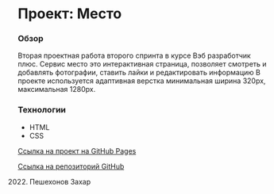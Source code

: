 # Проект: Место

### Обзор
Вторая проектная работа второго спринта в курсе Вэб разработчик плюс.
Сервис место это интерактивная страница, позволяет смотреть и добавлять фотографии, ставить лайки и редактировать информацию
В проекте используется адаптивная верстка минимальная ширина 320px, максимальная 1280px.

### Технологии
* HTML
* CSS

[Ссылка на проект на GitHub Pages](https://github.com/zahar-p/mesto-project "Сервис Место")

[Ссылка на репозиторий GitHub](https://zahar-p.github.io/mesto-project/ "https://zahar-p.github.io/mesto-project/")

2022. Пешехонов Захар 